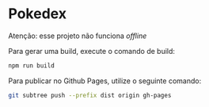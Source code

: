 # Pokedex

Atenção: esse projeto não funciona *offline*

Para gerar uma build, execute o comando de build:

```sh
npm run build
```

Para publicar no Github Pages, utilize o seguinte comando:

```sh
git subtree push --prefix dist origin gh-pages
```
